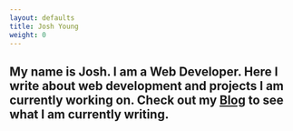 ```yaml
---
layout: defaults
title: Josh Young
weight: 0
---
```

<section>
    <article>
        <h2>My name is <span>Josh</span>. I am a Web Developer. Here I write about web development and projects I am currently working on.
          Check out my <a href='/thoughts'>Blog</a> to see what I am currently writing.</h2>
    </article>
</section>
